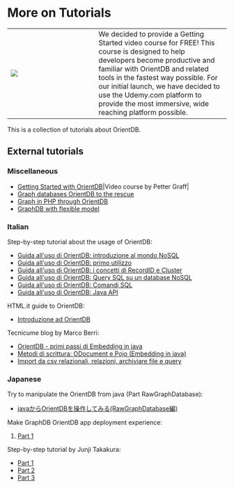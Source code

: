 
# More on Tutorials

<table>
<tr><td width="40%"><a href="http://orientdb.com/getting-started/"><img src="http://orientdb.com/wp-content/uploads/2014/12/orientdb_getting_started_start_button.png"></a></td><td>We decided to provide a Getting Started video course for FREE! This course is designed to help developers become productive and familiar with OrientDB and related tools in the fastest way possible. For our initial launch, we have decided to use the Udemy.com platform to provide the most immersive, wide reaching platform possible.</td></tr>
</table>

This is a collection of tutorials about OrientDB.

## External tutorials ##
### Miscellaneous ####
- [Getting Started with OrientDB](http://pettergraff.blogspot.it/2014/01/getting-started-with-orientdb.html)|Video course by Petter Graff|
- [Graph databases OrientDB to the rescue](http://www.odino.org/327/graph-databases-orientdb-to-the-rescue)
- [Graph in PHP through OrientDB](http://www.odino.org/328/graph-in-php-through-orientdb)
- [GraphDB with flexible model](http://www.odino.org/346/orientdb-the-graph-db-for-the-web)

### Italian ###

Step-by-step tutorial about the usage of OrientDB:
- [Guida all'uso di OrientDB: introduzione al mondo NoSQL](http://www.programmazione.it/index.php?entity=eitem&idItem=46035)
- [Guida all'uso di OrientDB: primo utilizzo](http://www.programmazione.it/index.php?entity=eitem&idItem=46036)
- [Guida all'uso di OrientDB: i concetti di RecordID e Cluster](http://www.programmazione.it/index.php?entity=eitem&idItem=46310)
- [Guida all'uso di OrientDB: Query SQL su un database NoSQL](http://www.programmazione.it/index.php?entity=eitem&idItem=46790)
- [Guida all'uso di OrientDB: Comandi SQL](http://www.programmazione.it/index.php?entity=eitem&idItem=47075)
- [Guida all'uso di OrientDB: Java API](http://www.programmazione.it/index.php?entity=eitem&idItem=47585)

HTML.it guide to OrientDB:
- [Introduzione ad OrientDB](http://java.html.it/articoli/leggi/4039/nosql-in-java-introduzione-ad-orientdb/)

Tecnicume blog by Marco Berri:
- [OrientDB - primi passi di Embedding in java](http://tecnicume.blogspot.com/2011/04/orientdb-primi-passi-di-embedding-in.html)
- [Metodi di scrittura: ODocument e Pojo (Embedding in java)](http://tecnicume.blogspot.com/2011/05/orientdb-metodi-di-scrittura-odocument.html)
- [Import da csv relazionali, relazioni, archiviare file e query](http://tecnicume.blogspot.com/2011/05/orientdb-import-da-csv-relazionali.html)

### Japanese ###

Try to manipulate the OrientDB from java (Part RawGraphDatabase):
- [javaからOrientDBを操作してみる(RawGraphDatabase編)](http://d.hatena.ne.jp/tm8r/20120416/1334581009)

Make GraphDB OrientDB app deployment experience:
1. [Part 1](http://fungoing.jp/2011/08/379)

Step-by-step tutorial by Junji Takakura:
- [Part 1](http://snakemanshow.blogspot.com/2010/09/nosql-orientdb-1.html)
- [Part 2](http://snakemanshow.blogspot.com/2010/09/nosql-orientdb-2.html)
- [Part 3](http://snakemanshow.blogspot.com/2011/04/nosql-orientdb-3.html)
